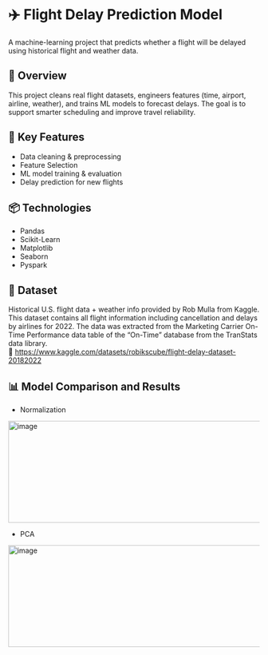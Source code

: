 # ✈️ Flight Delay Prediction Model

A machine-learning project that predicts whether a flight will be delayed using historical flight and weather data.

## 🚀 Overview
This project cleans real flight datasets, engineers features (time, airport, airline, weather), and trains ML models to forecast delays. The goal is to support smarter scheduling and improve travel reliability.

## 🧠 Key Features
- Data cleaning & preprocessing
- Feature Selection
- ML model training & evaluation  
- Delay prediction for new flights  

## 📦 Technologies
- Pandas 
- Scikit-Learn  
- Matplotlib
- Seaborn  
- Pyspark 

## 📂 Dataset

Historical U.S. flight data + weather info provided by Rob Mulla from Kaggle. This 
dataset contains all flight information including cancellation and delays by airlines for 2022. The data 
was extracted from the Marketing Carrier On-Time Performance data table of the “On-Time” database 
from the TranStats data library.  
🔗 https://www.kaggle.com/datasets/robikscube/flight-delay-dataset-20182022

## 📊 Model Comparison and Results

- Normalization
<img width="805" height="204" alt="image" src="https://github.com/user-attachments/assets/7c1b396b-9cc3-4a99-8fa3-240803ad39cb" />



- PCA
<img width="805" height="204" alt="image" src="https://github.com/user-attachments/assets/152444c0-9fa5-4f6d-9c86-b377e85309a5" />
